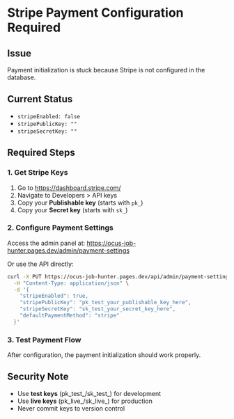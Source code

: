 # Stripe Payment Configuration Required

## Issue

Payment initialization is stuck because Stripe is not configured in the database.

## Current Status

- `stripeEnabled: false`
- `stripePublicKey: ""`
- `stripeSecretKey: ""`

## Required Steps

### 1. Get Stripe Keys

1. Go to <https://dashboard.stripe.com/>
2. Navigate to Developers > API keys
3. Copy your **Publishable key** (starts with `pk_`)
4. Copy your **Secret key** (starts with `sk_`)

### 2. Configure Payment Settings

Access the admin panel at: <https://ocus-job-hunter.pages.dev/admin/payment-settings>

Or use the API directly:

```bash
curl -X PUT https://ocus-job-hunter.pages.dev/api/admin/payment-settings \
  -H "Content-Type: application/json" \
  -d '{
    "stripeEnabled": true,
    "stripePublicKey": "pk_test_your_publishable_key_here",
    "stripeSecretKey": "sk_test_your_secret_key_here",
    "defaultPaymentMethod": "stripe"
  }'
```

### 3. Test Payment Flow

After configuration, the payment initialization should work properly.

## Security Note

- Use **test keys** (pk_test_/sk_test_) for development
- Use **live keys** (pk_live_/sk_live_) for production
- Never commit keys to version control

